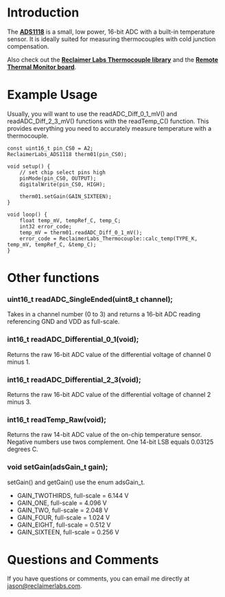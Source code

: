 # Introduction

The [**ADS1118**](http://www.ti.com/product/ADS1118) is a small, low power, 16-bit ADC with a built-in temperature sensor. It is ideally suited for measuring thermocouples with cold junction compensation. 

Also check out the [**Reclaimer Labs Thermocouple library**](https://github.com/ReclaimerLabs/ReclaimerLabs_Thermocouple) and the [**Remote Thermal Monitor board**](https://github.com/ReclaimerLabs/Remote-Thermal-Monitor). 

# Example Usage

Usually, you will want to use the readADC_Diff_0_1_mV() and readADC_Diff_2_3_mV() functions with the readTemp_C() function. This provides everything you need to accurately measure temperature with a thermocouple. 

```
const uint16_t pin_CS0 = A2;
ReclaimerLabs_ADS1118 therm01(pin_CS0);

void setup() {
    // set chip select pins high
    pinMode(pin_CS0, OUTPUT);
    digitalWrite(pin_CS0, HIGH);
    
    therm01.setGain(GAIN_SIXTEEN);
}

void loop() {
	float temp_mV, tempRef_C, temp_C;
	int32 error_code;
	temp_mV = therm01.readADC_Diff_0_1_mV();
    error_code = ReclaimerLabs_Thermocouple::calc_temp(TYPE_K, temp_mV, tempRef_C, &temp_C);
}
```
# Other functions

### uint16_t readADC_SingleEnded(uint8_t channel);

Takes in a channel number (0 to 3) and returns a 16-bit ADC reading referencing GND and VDD as full-scale. 

### int16_t readADC_Differential_0_1(void);

Returns the raw 16-bit ADC value of the differential voltage of channel 0 minus 1. 

### int16_t readADC_Differential_2_3(void);

Returns the raw 16-bit ADC value of the differential voltage of channel 2 minus 3. 

### int16_t readTemp_Raw(void);

Returns the raw 14-bit ADC value of the on-chip temperature sensor. Negative numbers use twos complement. One 14-bit LSB equals 0.03125 degrees C. 

### void setGain(adsGain_t gain);

setGain() and getGain() use the enum adsGain_t. 
* GAIN_TWOTHIRDS, full-scale = 6.144 V
* GAIN_ONE, full-scale = 4.096 V
* GAIN_TWO, full-scale = 2.048 V
* GAIN_FOUR, full-scale = 1.024 V
* GAIN_EIGHT, full-scale = 0.512 V
* GAIN_SIXTEEN, full-scale = 0.256 V

# Questions and Comments

If you have questions or comments, you can email me directly at jason@reclaimerlabs.com. 
